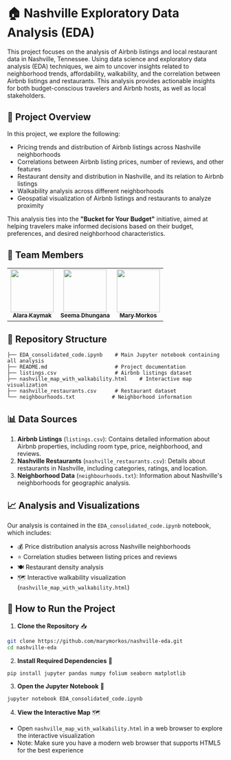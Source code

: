# 🏠 Nashville Exploratory Data Analysis (EDA)

This project focuses on the analysis of Airbnb listings and local restaurant data in Nashville, Tennessee. Using data science and exploratory data analysis (EDA) techniques, we aim to uncover insights related to neighborhood trends, affordability, walkability, and the correlation between Airbnb listings and restaurants. This analysis provides actionable insights for both budget-conscious travelers and Airbnb hosts, as well as local stakeholders.

## 🎯 Project Overview

In this project, we explore the following:

- Pricing trends and distribution of Airbnb listings across Nashville neighborhoods
- Correlations between Airbnb listing prices, number of reviews, and other features
- Restaurant density and distribution in Nashville, and its relation to Airbnb listings
- Walkability analysis across different neighborhoods
- Geospatial visualization of Airbnb listings and restaurants to analyze proximity

This analysis ties into the **"Bucket for Your Budget"** initiative, aimed at helping travelers make informed decisions based on their budget, preferences, and desired neighborhood characteristics.

## 👥 Team Members

<table>
  <tr>
    <td align="center">
      <a href="https://github.com/alarakaymak">
        <img src="https://github.com/alarakaymak.png" width="100px;" alt=""/>
        <br />
        <sub><b>Alara Kaymak</b></sub>
      </a>
    </td>
    <td align="center">
      <a href="https://github.com/seemadhungana">
        <img src="https://github.com/seemadhungana.png" width="100px;" alt=""/>
        <br />
        <sub><b>Seema Dhungana</b></sub>
      </a>
    </td>
    <td align="center">
      <a href="https://github.com/marymorkos">
        <img src="https://github.com/marymorkos.png" width="100px;" alt=""/>
        <br />
        <sub><b>Mary Morkos</b></sub>
      </a>
    </td>
  </tr>
</table>

## 📁 Repository Structure

```
├── EDA_consolidated_code.ipynb    # Main Jupyter notebook containing all analysis
├── README.md                      # Project documentation
├── listings.csv                   # Airbnb listings dataset
├── nashville_map_with_walkability.html    # Interactive map visualization
├── nashville_restaurants.csv      # Restaurant dataset
└── neighbourhoods.txt            # Neighborhood information
```

## 📊 Data Sources

1. **Airbnb Listings** (`listings.csv`): Contains detailed information about Airbnb properties, including room type, price, neighborhood, and reviews.
2. **Nashville Restaurants** (`nashville_restaurants.csv`): Details about restaurants in Nashville, including categories, ratings, and location.
3. **Neighborhood Data** (`neighbourhoods.txt`): Information about Nashville's neighborhoods for geographic analysis.

## 📈 Analysis and Visualizations

Our analysis is contained in the `EDA_consolidated_code.ipynb` notebook, which includes:

- 💰 Price distribution analysis across Nashville neighborhoods
- ⭐ Correlation studies between listing prices and reviews
- 🍽️ Restaurant density analysis
- 🗺️ Interactive walkability visualization (`nashville_map_with_walkability.html`)

## 🚀 How to Run the Project

1. **Clone the Repository** 📥
```bash
git clone https://github.com/marymorkos/nashville-eda.git
cd nashville-eda
```

2. **Install Required Dependencies** 🔧
```bash
pip install jupyter pandas numpy folium seaborn matplotlib
```

3. **Open the Jupyter Notebook** 📓
```bash
jupyter notebook EDA_consolidated_code.ipynb
```

4. **View the Interactive Map** 🗺️
- Open `nashville_map_with_walkability.html` in a web browser to explore the interactive visualization
- Note: Make sure you have a modern web browser that supports HTML5 for the best experience
